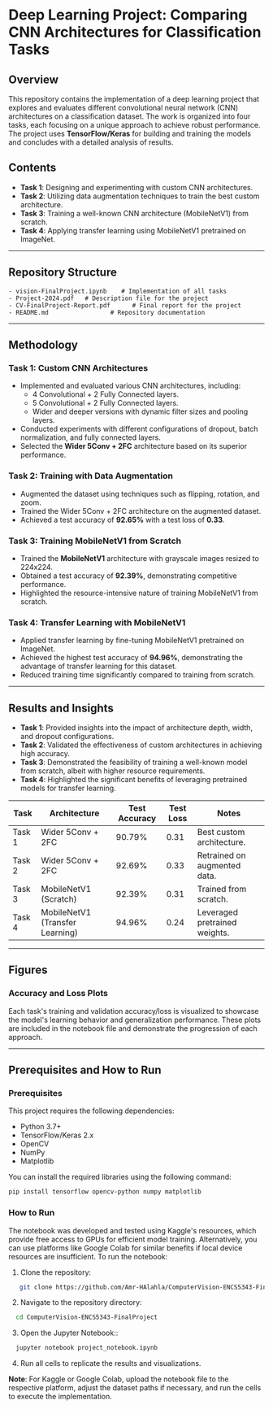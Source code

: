 # Deep Learning Project: Comparing CNN Architectures for Classification Tasks

## Overview
This repository contains the implementation of a deep learning project that explores and evaluates different convolutional neural network (CNN) architectures on a classification dataset. The work is organized into four tasks, each focusing on a unique approach to achieve robust performance. The project uses **TensorFlow/Keras** for building and training the models and concludes with a detailed analysis of results.

## Contents
- **Task 1**: Designing and experimenting with custom CNN architectures.
- **Task 2**: Utilizing data augmentation techniques to train the best custom architecture.
- **Task 3**: Training a well-known CNN architecture (MobileNetV1) from scratch.
- **Task 4**: Applying transfer learning using MobileNetV1 pretrained on ImageNet.

---

## Repository Structure
```plaintext
- vision-FinalProject.ipynb    # Implementation of all tasks
- Project-2024.pdf   # Description file for the project
- CV-FinalProject-Report.pdf      # Final report for the project
- README.md                 # Repository documentation
```
---

## Methodology
### Task 1: Custom CNN Architectures
- Implemented and evaluated various CNN architectures, including:
  - 4 Convolutional + 2 Fully Connected layers.
  - 5 Convolutional + 2 Fully Connected layers.
  - Wider and deeper versions with dynamic filter sizes and pooling layers.
- Conducted experiments with different configurations of dropout, batch normalization, and fully connected layers.
- Selected the **Wider 5Conv + 2FC** architecture based on its superior performance.

### Task 2: Training with Data Augmentation
- Augmented the dataset using techniques such as flipping, rotation, and zoom.
- Trained the Wider 5Conv + 2FC architecture on the augmented dataset.
- Achieved a test accuracy of **92.65%** with a test loss of **0.33**.

### Task 3: Training MobileNetV1 from Scratch
- Trained the **MobileNetV1** architecture with grayscale images resized to 224x224.
- Obtained a test accuracy of **92.39%**, demonstrating competitive performance.
- Highlighted the resource-intensive nature of training MobileNetV1 from scratch.

### Task 4: Transfer Learning with MobileNetV1
- Applied transfer learning by fine-tuning MobileNetV1 pretrained on ImageNet.
- Achieved the highest test accuracy of **94.96%**, demonstrating the advantage of transfer learning for this dataset.
- Reduced training time significantly compared to training from scratch.

---

## Results and Insights
- **Task 1**: Provided insights into the impact of architecture depth, width, and dropout configurations.
- **Task 2**: Validated the effectiveness of custom architectures in achieving high accuracy.
- **Task 3**: Demonstrated the feasibility of training a well-known model from scratch, albeit with higher resource requirements.
- **Task 4**: Highlighted the significant benefits of leveraging pretrained models for transfer learning.

| Task | Architecture | Test Accuracy | Test Loss | Notes |
|------|--------------|---------------|-----------|-------|
| Task 1 | Wider 5Conv + 2FC | 90.79% | 0.31 | Best custom architecture. |
| Task 2 | Wider 5Conv + 2FC | 92.69% | 0.33 | Retrained on augmented data. |
| Task 3 | MobileNetV1 (Scratch) | 92.39% | 0.31 | Trained from scratch. |
| Task 4 | MobileNetV1 (Transfer Learning) | 94.96% | 0.24 | Leveraged pretrained weights. |

---

## Figures
### Accuracy and Loss Plots
Each task's training and validation accuracy/loss is visualized to showcase the model's learning behavior and generalization performance. These plots are included in the notebook file and demonstrate the progression of each approach.

---

## Prerequisites and How to Run

### Prerequisites
This project requires the following dependencies:
- Python 3.7+
- TensorFlow/Keras 2.x
- OpenCV
- NumPy
- Matplotlib

You can install the required libraries using the following command:
```bash
pip install tensorflow opencv-python numpy matplotlib
```
### How to Run
The notebook was developed and tested using Kaggle's resources, which provide free access to GPUs for efficient model training. Alternatively, you can use platforms like Google Colab for similar benefits if local device resources are insufficient. To run the notebook:

1. Clone the repository:
```bash
   git clone https://github.com/Amr-HAlahla/ComputerVision-ENCS5343-FinalProject.git
  ```

2. Navigate to the repository directory:
```bash
  cd ComputerVision-ENCS5343-FinalProject
  ```

3. Open the Jupyter Notebook::
```bash
  jupyter notebook project_notebook.ipynb
  ```

4. Run all cells to replicate the results and visualizations.

**Note**: For Kaggle or Google Colab, upload the notebook file to the respective platform, adjust the dataset paths if necessary, and run the cells to execute the implementation.


